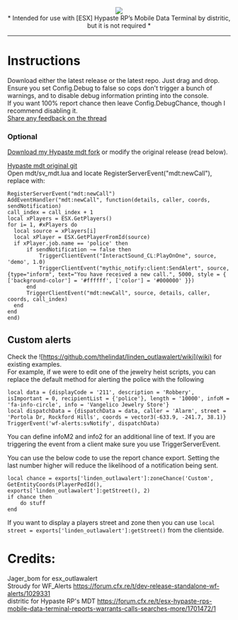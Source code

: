 <p align="center"><img src="https://i.imgur.com/Ome5KDF.png"/><br>
* Intended for use with [ESX] Hypaste RP’s Mobile Data Terminal by distritic, but it is not required *</p>
<hr>


# Instructions
Download either the latest release or the latest repo. Just drag and drop.  
Ensure you set Config.Debug to false so cops don't trigger a bunch of warnings, and to disable debug information printing into the console.  
If you want 100% report chance then leave Config.DebugChance, though I recommend disabling it.  
[Share any feedback on the thread](https://forum.cfx.re/t/esx-outlawalert-wildfire-alerts-and-hypaste-mdt-integration/)

### Optional
<a href='https://github.com/thelindat/mdt'>Download my Hypaste mdt fork</a> or modify the original release (read below).  

<a href='https://github.com/distritic/mdt/'>Hypaste mdt original git</a>  
Open mdt/sv_mdt.lua and locate RegisterServerEvent("mdt:newCall"), replace with:  
  ```
RegisterServerEvent("mdt:newCall")
AddEventHandler("mdt:newCall", function(details, caller, coords, sendNotification)
  call_index = call_index + 1
  local xPlayers = ESX.GetPlayers()
  for i= 1, #xPlayers do
  	local source = xPlayers[i]
  	local xPlayer = ESX.GetPlayerFromId(source)
  	if xPlayer.job.name == 'police' then
		if sendNotification ~= false then
			TriggerClientEvent("InteractSound_CL:PlayOnOne", source, 'demo', 1.0)
			TriggerClientEvent("mythic_notify:client:SendAlert", source, {type="inform", text="You have received a new call.", 5000, style = { ['background-color'] = '#ffffff', ['color'] = '#000000' }})
		end
  		TriggerClientEvent("mdt:newCall", source, details, caller, coords, call_index)
  	end
  end
end)
```  

## Custom alerts  
Check the ![https://github.com/thelindat/linden_outlawalert/wiki](wiki) for existing examples.  
For example, if we were to edit one of the jewelry heist scripts, you can replace the default method for alerting the police with the following
```
local data = {displayCode = '211', description = 'Robbery', isImportant = 0, recipientList = {'police'}, length = '10000', infoM = 'fa-info-circle', info = 'Vangelico Jewelry Store'}
local dispatchData = {dispatchData = data, caller = 'Alarm', street = 'Portola Dr, Rockford Hills', coords = vector3(-633.9, -241.7, 38.1)}
TriggerEvent('wf-alerts:svNotify', dispatchData)
```
You can define infoM2 and info2 for an additional line of text. If you are triggering the event from a client make sure you use TriggerServerEvent.

You can use the below code to use the report chance export. Setting the last number higher will reduce the likelihood of a notification being sent.
```
local chance = exports['linden_outlawalert']:zoneChance('Custom', GetEntityCoords(PlayerPedId(), exports['linden_outlawalert']:getStreet(), 2)
if chance then
	do stuff
end
```
If you want to display a players street and zone then you can use `local street = exports['linden_outlawalert']:getStreet()` from the clientside.


# Credits:

  Jager_bom for esx_outlawalert  
  Stroudy for WF_Alerts https://forum.cfx.re/t/dev-release-standalone-wf-alerts/1029331  
  distritic for Hypaste RP's MDT https://forum.cfx.re/t/esx-hypaste-rps-mobile-data-terminal-reports-warrants-calls-searches-more/1701472/1 
